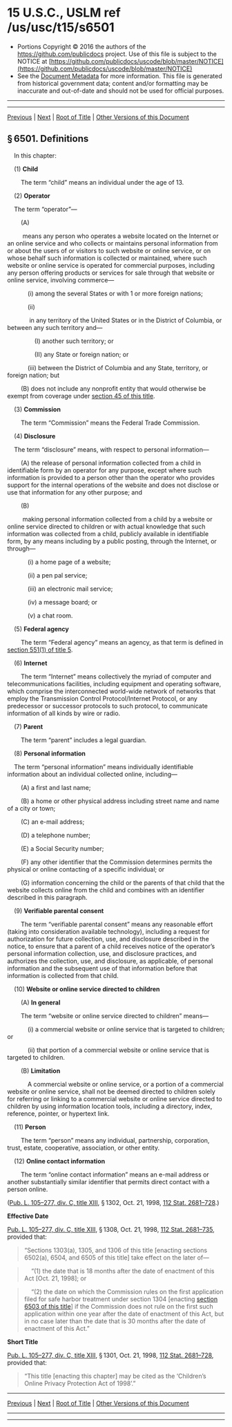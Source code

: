 ---
---

# 15 U.S.C., USLM ref /us/usc/t15/s6501

* Portions Copyright © 2016 the authors of the https://github.com/publicdocs project.
  Use of this file is subject to the NOTICE at [https://github.com/publicdocs/uscode/blob/master/NOTICE](https://github.com/publicdocs/uscode/blob/master/NOTICE)
* See the [Document Metadata](././../../../..//README.md) for more information.
  This file is generated from historical government data; content and/or formatting may be inaccurate and out-of-date and should not be used for official purposes.

----------
----------

[Previous](./../../../..//us/usc/t15/ch91/m__us_usc_t15_ch91.md) | [Next](./../../../..//us/usc/t15/ch91/m__us_usc_t15_s6502.md) | [Root of Title](./../../../../) | [Other Versions of this Document](https://publicdocs.github.io/go/links?ns=uslm&ref=%2Fus%2Fusc%2Ft15%2Fs6501)

## § 6501. Definitions

    In this chapter:

    (1) __Child__ 

        The term “child” means an individual under the age of 13.

    (2) __Operator__ 

    The term “operator”—

        (A)

         means any person who operates a website located on the Internet or an online service and who collects or maintains personal information from or about the users of or visitors to such website or online service, or on whose behalf such information is collected or maintained, where such website or online service is operated for commercial purposes, including any person offering products or services for sale through that website or online service, involving commerce—

            (i) among the several States or with 1 or more foreign nations;

            (ii)

             in any territory of the United States or in the District of Columbia, or between any such territory and—

                (I) another such territory; or

                (II) any State or foreign nation; or

            (iii) between the District of Columbia and any State, territory, or foreign nation; but

        (B) does not include any nonprofit entity that would otherwise be exempt from coverage under [section 45 of this title][/us/usc/t15/s45].

    (3) __Commission__ 

        The term “Commission” means the Federal Trade Commission.

    (4) __Disclosure__ 

    The term “disclosure” means, with respect to personal information—

        (A) the release of personal information collected from a child in identifiable form by an operator for any purpose, except where such information is provided to a person other than the operator who provides support for the internal operations of the website and does not disclose or use that information for any other purpose; and

        (B)

         making personal information collected from a child by a website or online service directed to children or with actual knowledge that such information was collected from a child, publicly available in identifiable form, by any means including by a public posting, through the Internet, or through—

            (i) a home page of a website;

            (ii) a pen pal service;

            (iii) an electronic mail service;

            (iv) a message board; or

            (v) a chat room.

    (5) __Federal agency__ 

        The term “Federal agency” means an agency, as that term is defined in [section 551(1) of title 5][/us/usc/t5/s551/1].

    (6) __Internet__ 

        The term “Internet” means collectively the myriad of computer and telecommunications facilities, including equipment and operating software, which comprise the interconnected world-wide network of networks that employ the Transmission Control Protocol/Internet Protocol, or any predecessor or successor protocols to such protocol, to communicate information of all kinds by wire or radio.

    (7) __Parent__ 

        The term “parent” includes a legal guardian.

    (8) __Personal information__ 

    The term “personal information” means individually identifiable information about an individual collected online, including—

        (A) a first and last name;

        (B) a home or other physical address including street name and name of a city or town;

        (C) an e-mail address;

        (D) a telephone number;

        (E) a Social Security number;

        (F) any other identifier that the Commission determines permits the physical or online contacting of a specific individual; or

        (G) information concerning the child or the parents of that child that the website collects online from the child and combines with an identifier described in this paragraph.

    (9) __Verifiable parental consent__ 

        The term “verifiable parental consent” means any reasonable effort (taking into consideration available technology), including a request for authorization for future collection, use, and disclosure described in the notice, to ensure that a parent of a child receives notice of the operator’s personal information collection, use, and disclosure practices, and authorizes the collection, use, and disclosure, as applicable, of personal information and the subsequent use of that information before that information is collected from that child.

    (10) __Website or online service directed to children__ 

        (A) __In general__ 

        The term “website or online service directed to children” means—

            (i) a commercial website or online service that is targeted to children; or

            (ii) that portion of a commercial website or online service that is targeted to children.

        (B) __Limitation__ 

            A commercial website or online service, or a portion of a commercial website or online service, shall not be deemed directed to children solely for referring or linking to a commercial website or online service directed to children by using information location tools, including a directory, index, reference, pointer, or hypertext link.

    (11) __Person__ 

        The term “person” means any individual, partnership, corporation, trust, estate, cooperative, association, or other entity.

    (12) __Online contact information__ 

        The term “online contact information” means an e-mail address or another substantially similar identifier that permits direct contact with a person online.

([Pub. L. 105–277, div. C, title XIII][/us/pl/105/277/dC/tXIII], § 1302, Oct. 21, 1998, [112 Stat. 2681–728][/us/stat/112/2681-728].)

 __Effective Date__ 

[Pub. L. 105–277, div. C, title XIII][/us/pl/105/277/dC/tXIII], § 1308, Oct. 21, 1998, [112 Stat. 2681–735][/us/stat/112/2681-735], provided that: 

> “Sections 1303(a), 1305, and 1306 of this title \[enacting sections 6502(a), 6504, and 6505 of this title\] take effect on the later of—

>     “(1) the date that is 18 months after the date of enactment of this Act \[Oct. 21, 1998\]; or

>     “(2) the date on which the Commission rules on the first application filed for safe harbor treatment under section 1304 \[enacting [section 6503 of this title][/us/usc/t15/s6503]\] if the Commission does not rule on the first such application within one year after the date of enactment of this Act, but in no case later than the date that is 30 months after the date of enactment of this Act.”

 __Short Title__ 

[Pub. L. 105–277, div. C, title XIII][/us/pl/105/277/dC/tXIII], § 1301, Oct. 21, 1998, [112 Stat. 2681–728][/us/stat/112/2681-728], provided that: 

> “This title \[enacting this chapter\] may be cited as the ‘Children’s Online Privacy Protection Act of 1998’.”

----------

[Previous](./../../../..//us/usc/t15/ch91/m__us_usc_t15_ch91.md) | [Next](./../../../..//us/usc/t15/ch91/m__us_usc_t15_s6502.md) | [Root of Title](./../../../../) | [Other Versions of this Document](https://publicdocs.github.io/go/links?ns=uslm&ref=%2Fus%2Fusc%2Ft15%2Fs6501)

----------
----------

[/us/usc/t15/s45]: https://publicdocs.github.io/go/links?ns=uslm&ref=%2Fus%2Fusc%2Ft15%2Fs45
[/us/usc/t5/s551/1]: https://publicdocs.github.io/go/links?ns=uslm&ref=%2Fus%2Fusc%2Ft5%2Fs551%2F1
[/us/pl/105/277/dC/tXIII]: https://publicdocs.github.io/go/links?ns=uslm&ref=%2Fus%2Fpl%2F105%2F277%2FdC%2FtXIII
[/us/stat/112/2681-728]: https://publicdocs.github.io/go/links?ns=uslm&ref=%2Fus%2Fstat%2F112%2F2681-728
[/us/pl/105/277/dC/tXIII]: https://publicdocs.github.io/go/links?ns=uslm&ref=%2Fus%2Fpl%2F105%2F277%2FdC%2FtXIII
[/us/stat/112/2681-735]: https://publicdocs.github.io/go/links?ns=uslm&ref=%2Fus%2Fstat%2F112%2F2681-735
[/us/usc/t15/s6503]: https://publicdocs.github.io/go/links?ns=uslm&ref=%2Fus%2Fusc%2Ft15%2Fs6503
[/us/pl/105/277/dC/tXIII]: https://publicdocs.github.io/go/links?ns=uslm&ref=%2Fus%2Fpl%2F105%2F277%2FdC%2FtXIII
[/us/stat/112/2681-728]: https://publicdocs.github.io/go/links?ns=uslm&ref=%2Fus%2Fstat%2F112%2F2681-728


